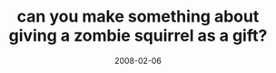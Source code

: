 ---
layout: base.njk
title : 'can you make something about giving a zombie squirrel as a gift?' 
view_title : 'can you make something about giving a zombie squirrel as a gift?' 
year : '2008' 
date : '2008-02-06' 
img_file : '/drawing/canyoumakesomethingaboutgivingzombiesquirrelsasagift.png' 
html_file : 'canyoumakesomethingaboutgivingzombiesquirrelsasagift' 
next_html : 'itdbebetterupsidedown.html' 
year_order : '60' 
permalink : "title/{{html_file}}.html"
---